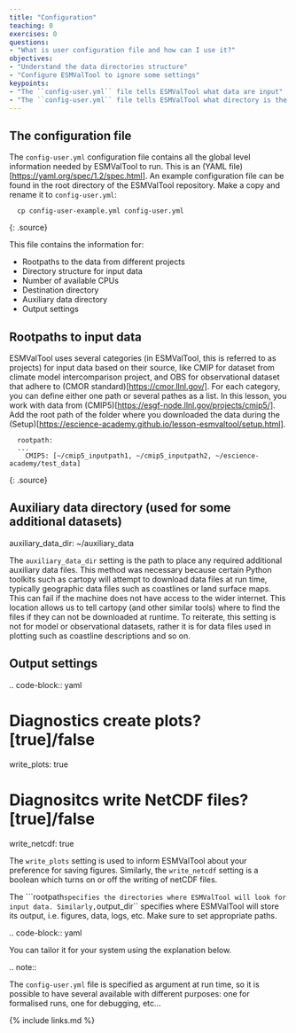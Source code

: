 ```yaml
---
title: "Configuration"
teaching: 0
exercises: 0
questions:
- "What is user configuration file and how can I use it?"
objectives:
- "Understand the data directories structure"
- "Configure ESMValTool to ignore some settings"
keypoints:
- "The ``config-user.yml`` file tells ESMValTool what data are input"
- "The ``config-user.yml`` file tells ESMValTool what directory is the destination"
---
```


## The configuration file

The ``config-user.yml`` configuration file contains all the global level information needed by ESMValTool to run.
This is an (YAML file) [https://yaml.org/spec/1.2/spec.html]. An example configuration file can be found in the root directory of the ESMValTool repository.
Make a copy and rename it to ``config-user.yml``:

~~~
  cp config-user-example.yml config-user.yml
~~~
{: .source}

This file contains the information for:
  * Rootpaths to the data from different projects
  * Directory structure for input data
  * Number of available CPUs
  * Destination directory
  * Auxiliary data directory
  * Output settings

## Rootpaths to input data
ESMValTool uses several categories (in ESMValTool, this is referred to as projects) for input data based on their source, like CMIP for dataset from climate model intercomparison project, and OBS for observational dataset that adhere to (CMOR standard)[https://cmor.llnl.gov/].
For each category, you can define either one path or several pathes as a list.
In this lesson, you work with data from (CMIP5)[https://esgf-node.llnl.gov/projects/cmip5/].
Add the root path of the folder where you downloaded the data during the (Setup)[https://escience-academy.github.io/lesson-esmvaltool/setup.html].

~~~
  rootpath:
  ...
    CMIP5: [~/cmip5_inputpath1, ~/cmip5_inputpath2, ~/escience-academy/test_data]
~~~
{: .source}

## Auxiliary data directory (used for some additional datasets)
  auxiliary_data_dir: ~/auxiliary_data

The ``auxiliary_data_dir`` setting is the path to place any required
additional auxiliary data files. This method was necessary because certain
Python toolkits such as cartopy will attempt to download data files at run
time, typically geographic data files such as coastlines or land surface maps.
This can fail if the machine does not have access to the wider internet. This
location allows us to tell cartopy (and other similar tools) where to find the
files if they can not be downloaded at runtime. To reiterate, this setting is
not for model or observational datasets, rather it is for data files used in
plotting such as coastline descriptions and so on.


## Output settings

.. code-block:: yaml

  # Diagnostics create plots? [true]/false
  write_plots: true
  # Diagnositcs write NetCDF files? [true]/false
  write_netcdf: true

The ``write_plots`` setting is used to inform ESMValTool about your preference
for saving figures. Similarly, the ``write_netcdf`` setting is a boolean which
turns on or off the writing of netCDF files.

The ```rootpath`` specifies the directories where ESMValTool will look for input
data. Similarly, ``output_dir`` specifies where ESMValTool will store its
output, i.e. figures, data, logs, etc. Make sure to set appropriate paths.

.. code-block:: yaml




You can tailor it for your system using the explanation below.

.. note::

   The ``config-user.yml`` file is specified as argument at run time, so it is
   possible to have several available with different purposes: one for
   formalised runs, one for debugging, etc...


{% include links.md %}

